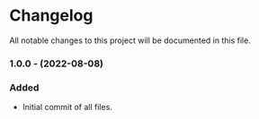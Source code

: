 # Changelog

All notable changes to this project will be documented in this file.

### 1.0.0 - (2022-08-08)

### Added

- Initial commit of all files.
